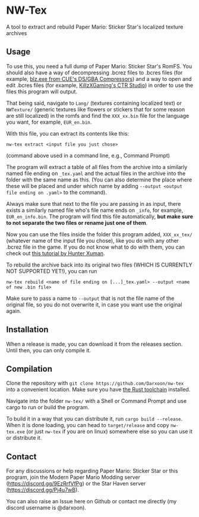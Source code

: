 # NW-Tex

A tool to extract and rebuild Paper Mario: Sticker Star's localized texture archives

## Usage

To use this, you need a full dump of Paper Mario: Sticker Star's RomFS. You should also have a way of decompressing .bcrez files to .bcres files (for example, [blz.exe from CUE's DS/GBA Compressors](https://gbatemp.net/threads/nintendo-ds-gba-compressors.313278/)) and a way to open and edit .bcres files (for example, [KillzXGaming's CTR Studio](https://github.com/MapStudioProject/CTR-Studio)) in order to use the files this program will output.

That being said, navigate to `Lang/` (textures containing localized text) or `NWTexture/` (generic textures like flowers or stickers that for some reason are still localized) in the romfs and find the `XXX_xx.bin` file for the language you want, for example, `EUR_en.bin`.

With this file, you can extract its contents like this:

    nw-tex extract <input file you just chose>

(command above used in a command line, e.g., Command Prompt)

The program will extract a table of all files from the archive into a similarly named file ending on `_tex.yaml` and the actual files in the archive into the folder with the same name as this. (You can also determine the place where these will be placed and under which name by adding `--output <output file ending on .yaml>` to the command).

Always make sure that next to the file you are passing in as input, there exists a similarly named file who's file name ends on `_info`, for example, `EUR_en_info.bin`. The program will find this file automatically, **but make sure to not separate the two files or rename just one of them**.

Now you can use the files inside the folder this program added, `XXX_xx_tex/` (whatever name of the input file you chose), like you do with any other .bcrez file in the game. If you do not know what to do with them, you can check out [this tutorial by Hunter Xuman](https://gamebanana.com/tuts/15568).

To rebuild the archive back into its original two files (WHICH IS CURRENTLY NOT SUPPORTED YET!), you can run

    nw-tex rebuild <name of file ending on [...]_tex.yaml> --output <name of new .bin file>

Make sure to pass a name to `--output` that is not the file name of the original file, so you do not overwrite it, in case you want use the original again.

## Installation

<!-- Download the latest release from <https://github.com/Darxoon/nw-tex/releases> -->
When a release is made, you can download it from the releases section. Until then, you can only compile it.

## Compilation

Clone the repository with `git clone https://github.com/Darxoon/nw-tex` into a convenient location. Make sure you have [the Rust toolchain](https://www.rust-lang.org/tools/install) installed. 

Navigate into the folder `nw-tex/` with a Shell or Command Prompt and use cargo to run or build the program.

To build it in a way that you can distribute it, run `cargo build --release`. When it is done loading, you can head to `target/release` and copy `nw-tex.exe` (or just `nw-tex` if you are on linux) somewhere else so you can use it or distribute it.

## Contact

For any discussions or help regarding Paper Mario: Sticker Star or this program, join the Modern Paper Mario Modding server (<https://discord.gg/9EzRrfVfPg>) or the Star Haven server (<https://discord.gg/Pj4u7wB>).

You can also raise an Issue here on Github or contact me directly (my discord username is @darxoon).
